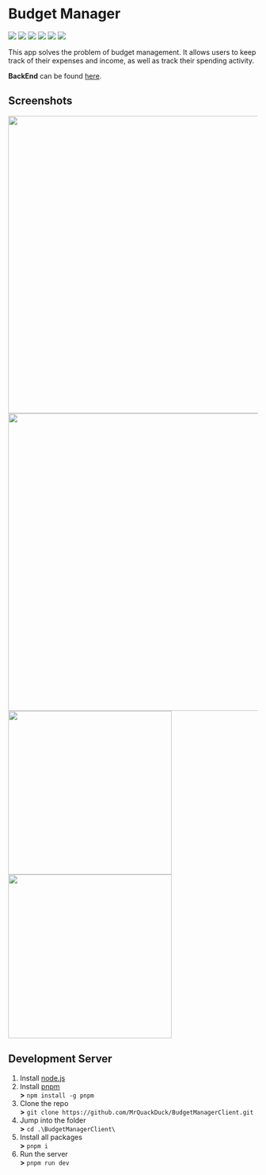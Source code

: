 # Budget Manager

<a href="https://react.dev/"><img src="https://img.shields.io/badge/React-gray?color=0B1121&logo=react&logoColor=00D1F7" /></a>
<a href="https://vite.dev/"><img src="https://img.shields.io/badge/Vite-gray?color=0B1121&logo=vite&logoColor=64A5FF" /></a>
<a href="https://tailwindcss.com/"><img src="https://img.shields.io/badge/TailwindCSS-gray?color=0B1121&logo=tailwindcss" /></a>
<a href="https://ui.shadcn.com/"><img src="https://img.shields.io/badge/shadcn%2Fui-gray?color=000000&logo=shadcnui" /></a>
<a href="https://zustand.docs.pmnd.rs/getting-started/introduction"><img src="https://img.shields.io/badge/Zustand-gray?color=101417&logo=javascript" /></a>
<a href="https://feature-sliced.design/"><img src="https://img.shields.io/badge/FSD-gray?color=030B1E&logo=data:image/png;base64,iVBORw0KGgoAAAANSUhEUgAAABQAAAAaCAYAAAC3g3x9AAAACXBIWXMAAALFAAACxQGJ1n/vAAAAAXNSR0IArs4c6QAAAARnQU1BAACxjwv8YQUAAABISURBVHgB7dKxCQAgDETR0w2cws0cys2cwhEUBbsggikCuVekDHwSQFlYo7Q+8KnmtHdFWMdk2cl5wSsbxGSZw8dm8pX9ZHUTMBUgGU2F718AAAAASUVORK5CYII=" /></a>

This app solves the problem of budget management. It allows users to keep track of their expenses and income, as well as track their spending activity.

**BackEnd** can be found [here](https://github.com/defuzia/BudgetManagement-backend).

## Screenshots

<img width=600 src="https://github.com/user-attachments/assets/cbaaa772-8a7b-43ba-89a0-7589cad8684a"/>
<img width=600 src="https://github.com/user-attachments/assets/6257e335-fd19-442b-b7d6-d976be440d85" /><br/>
<img height=330 src="https://github.com/user-attachments/assets/6620244e-e854-4e4a-acaf-c2b2eef744b2" />
<img height=330 src="https://github.com/user-attachments/assets/ab0cbffe-fbac-46b0-bc72-1341fd0f916b" />

## Development Server

1. Install [node.js](https://nodejs.org/en)
2. Install [pnpm](https://pnpm.io/installation)<br>
   **>** `npm install -g pnpm`
4. Clone the repo<br>
   **>** `git clone https://github.com/MrQuackDuck/BudgetManagerClient.git`
5. Jump into the folder<br>
   **>** `cd .\BudgetManagerClient\`
6. Install all packages<br>
   **>** `pnpm i`
7. Run the server<br>
   **>** `pnpm run dev`
